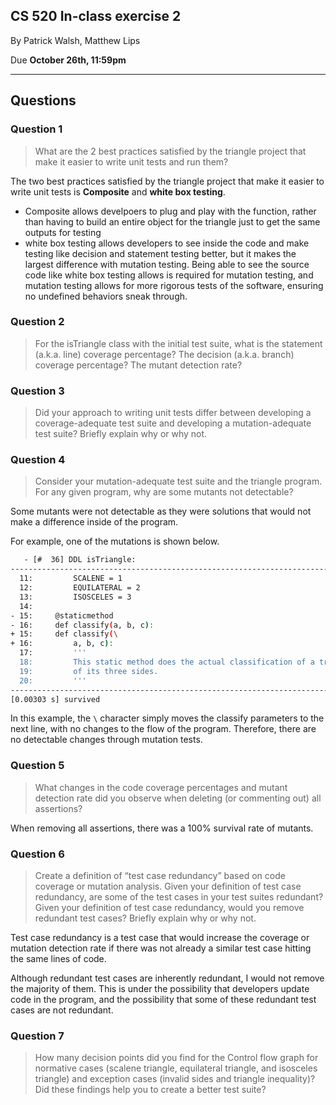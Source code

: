 ## CS 520 In-class exercise 2

By Patrick Walsh, Matthew Lips

Due **October 26th, 11:59pm**

---

## Questions

### Question 1
> What are the 2 best practices satisfied by the triangle project that make it easier to write unit tests and run them?

The two best practices satisfied by the triangle project that make it easier to write unit tests is **Composite** and **white box testing**.
- Composite allows develpoers to plug and play with the function, rather than having to build an entire object for the triangle just to get the same outputs for testing
- white box testing allows developers to see inside the code and make testing like decision and statement testing better, but it makes the largest difference with mutation testing. Being able to see the source code like white box testing allows is required for mutation testing, and mutation testing allows for more rigorous tests of the software, ensuring no undefined behaviors sneak through.

### Question 2
> For the isTriangle class with the initial test suite, what is the statement (a.k.a. line) coverage percentage? The decision (a.k.a. branch) coverage percentage? The mutant detection rate?

### Question 3
> Did your approach to writing unit tests differ between developing a coverage-adequate test suite and developing a mutation-adequate test suite? Briefly explain why or why not.

### Question 4
> Consider your mutation-adequate test suite and the triangle program. For any given program, why are some mutants not detectable?

Some mutants were not detectable as they were solutions that would not make a difference inside of the program.

For example, one of the mutations is shown below.

```bash
   - [#  36] DDL isTriangle: 
--------------------------------------------------------------------------------
  11:         SCALENE = 1
  12:         EQUILATERAL = 2
  13:         ISOSCELES = 3
  14:     
- 15:     @staticmethod
- 16:     def classify(a, b, c):
+ 15:     def classify(\
+ 16:         a, b, c):
  17:         '''
  18:         This static method does the actual classification of a triangle, given the lengths
  19:         of its three sides.
  20:         '''
--------------------------------------------------------------------------------
[0.00303 s] survived
```

In this example, the `\` character simply moves the classify parameters to the next line, with no changes to the flow of the program. Therefore, there are no detectable changes through mutation tests.

### Question 5
> What changes in the code coverage percentages and mutant detection rate did you observe when deleting (or commenting out) all assertions?

When removing all assertions, there was a 100% survival rate of mutants.

### Question 6
> Create a definition of “test case redundancy” based on code coverage or mutation analysis. Given your definition of test case redundancy, are some of the test cases in your test suites redundant? Given your definition of test case redundancy, would you remove redundant test cases? Briefly explain why or why not.

Test case redundancy is a test case that would increase the coverage or mutation detection rate if there was not already a similar test case hitting the same lines of code.

Although redundant test cases are inherently redundant, I would not remove the majority of them. This is under the possibility that developers update code in the program, and the possibility that some of these redundant test cases are not redundant.

### Question 7
> How many decision points did you find for the Control flow graph for normative cases (scalene triangle, equilateral triangle, and isosceles triangle) and exception cases (invalid sides and triangle inequality)? Did these findings help you to create a better test suite?